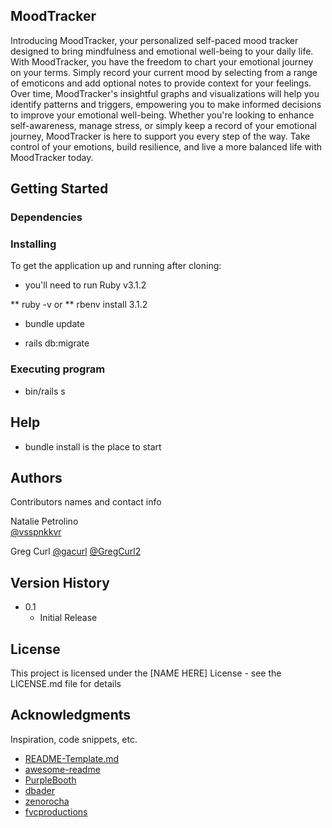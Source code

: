 ## MoodTracker

Introducing MoodTracker, your personalized self-paced mood tracker designed to bring mindfulness and emotional well-being to your daily life. With MoodTracker, you have the freedom to chart your emotional journey on your terms. Simply record your current mood by selecting from a range of emoticons and add optional notes to provide context for your feelings. Over time, MoodTracker's insightful graphs and visualizations will help you identify patterns and triggers, empowering you to make informed decisions to improve your emotional well-being. Whether you're looking to enhance self-awareness, manage stress, or simply keep a record of your emotional journey, MoodTracker is here to support you every step of the way. Take control of your emotions, build resilience, and live a more balanced life with MoodTracker today.

## Getting Started

### Dependencies

### Installing
To get the application up and running after cloning:

* you'll need to run Ruby v3.1.2

** ruby -v
or
** rbenv install 3.1.2

* bundle update

* rails db:migrate


### Executing program

* bin/rails s

## Help
* bundle install is the place to start

## Authors

Contributors names and contact info

Natalie Petrolino  
[@vsspnkkvr](https://github.com/vsspnkkvr)

Greg Curl
[@gacurl](https://github.com/gacurl)
[@GregCurl2](https://twitter.com/GregCurl2)

## Version History
* 0.1
    * Initial Release

## License

This project is licensed under the [NAME HERE] License - see the LICENSE.md file for details

## Acknowledgments

Inspiration, code snippets, etc.
* [README-Template.md](https://gist.github.com/DomPizzie/7a5ff55ffa9081f2de27c315f5018afc)
* [awesome-readme](https://github.com/matiassingers/awesome-readme)
* [PurpleBooth](https://gist.github.com/PurpleBooth/109311bb0361f32d87a2)
* [dbader](https://github.com/dbader/readme-template)
* [zenorocha](https://gist.github.com/zenorocha/4526327)
* [fvcproductions](https://gist.github.com/fvcproductions/1bfc2d4aecb01a834b46)

